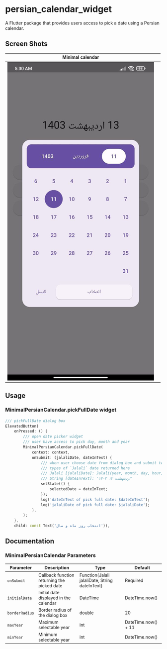 # persian_calendar_widget

A Flutter package that provides users access to pick a date using a Persian calendar.

## Screen Shots
| Minimal calendar | |
|:-:|:-:|
| ![PREVIEW_MINIMAL_PERSIAN_CALENDAR](./PREVIEW_MINIMAL_PERSIAN_CALENDAR.jpg) |  |


## Usage

### MinimalPersianCalendar.pickFullDate widget

```Dart
/// pickFullDate dialog box
ElevatedButton(
    onPressed: () {
        /// open date picker widget
        /// user have access to pick day, month and year
        MinimalPersianCalendar.pickFullDate(
            context: context,
            onSubmit: (jalaliDate, dateInText) {
                /// when user choose date from dialog box and submit two
                /// types of `Jalali` date returned here
                /// Jalali [jalaliDate]: Jalali(year, month, day, hour, minute, second, millisecond)
                /// String [dateInText]: '۱۴۰۳ اردیبهشت ۱۲'
                setState(() {
                    selectedDate = dateInText;
                });
                log('dateInText of pick full date: $dateInText');
                log('jalaliDate of pick full date: $jalaliDate');
            },
        );
    },
    child: const Text('انتخاب روز ماه و سال')),
```



## Documentation

### MinimalPersianCalendar Parameters

| Parameter    | Description                                       | Type                                                   | Default              |
|--------------|---------------------------------------------------|--------------------------------------------------------|----------------------|
| `onSubmit`   | Callback function returning the picked date      | Function(Jalali jalaliDate, String dateInText)          | Required             |
| `initialDate`| Initial date displayed in the calendar            | DateTime                                               | DateTime.now()               |
| `borderRadius` | Border radius of the dialog box                 | double                                                 | 20                 |
| `maxYear`    | Maximum selectable year                           | int                                                    | DateTime.now() + 11|
| `minYear`    | Minimum selectable year                           | int                                                    | DateTime.now()     |
